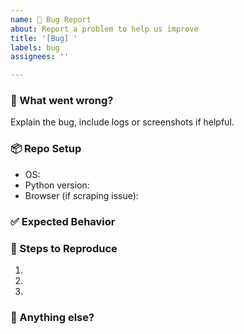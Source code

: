 ```yaml
---
name: 🐛 Bug Report
about: Report a problem to help us improve
title: '[Bug] '
labels: bug
assignees: ''

---
```


### 🧨 What went wrong?
Explain the bug, include logs or screenshots if helpful.

### 📦 Repo Setup
- OS:
- Python version:
- Browser (if scraping issue):

### ✅ Expected Behavior

### 🔁 Steps to Reproduce
1. 
2. 
3.

### 💬 Anything else?
